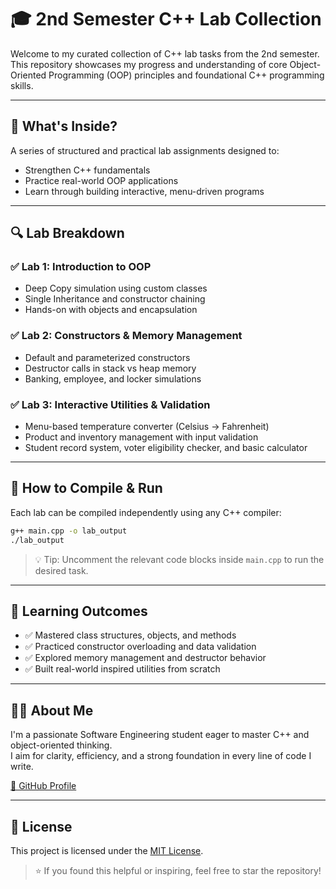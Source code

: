 # 🎓 2nd Semester C++ Lab Collection

Welcome to my curated collection of C++ lab tasks from the 2nd semester.  
This repository showcases my progress and understanding of core Object-Oriented Programming (OOP) principles and foundational C++ programming skills.

---

## 🧠 What's Inside?

A series of structured and practical lab assignments designed to:

- Strengthen C++ fundamentals
- Practice real-world OOP applications
- Learn through building interactive, menu-driven programs

---

## 🔍 Lab Breakdown

### ✅ **Lab 1: Introduction to OOP**
- Deep Copy simulation using custom classes
- Single Inheritance and constructor chaining
- Hands-on with objects and encapsulation

### ✅ **Lab 2: Constructors & Memory Management**
- Default and parameterized constructors
- Destructor calls in stack vs heap memory
- Banking, employee, and locker simulations

### ✅ **Lab 3: Interactive Utilities & Validation**
- Menu-based temperature converter (Celsius → Fahrenheit)
- Product and inventory management with input validation
- Student record system, voter eligibility checker, and basic calculator

---

## 🚀 How to Compile & Run

Each lab can be compiled independently using any C++ compiler:

```bash
g++ main.cpp -o lab_output
./lab_output
```

> 💡 Tip: Uncomment the relevant code blocks inside `main.cpp` to run the desired task.

---

## 📌 Learning Outcomes

- ✅ Mastered class structures, objects, and methods
- ✅ Practiced constructor overloading and data validation
- ✅ Explored memory management and destructor behavior
- ✅ Built real-world inspired utilities from scratch

---

## 🧑‍💻 About Me

I'm a passionate Software Engineering student eager to master C++ and object-oriented thinking.  
I aim for clarity, efficiency, and a strong foundation in every line of code I write.

[🔗 GitHub Profile](https://github.com/hassankhadija06)

---

## 📄 License

This project is licensed under the [MIT License](LICENSE).

> ⭐ If you found this helpful or inspiring, feel free to star the repository!
